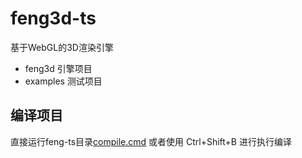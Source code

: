 # feng3d-ts
基于WebGL的3D渲染引擎

* feng3d 引擎项目
* examples 测试项目

## 编译项目
直接运行feng-ts目录[compile.cmd](compile.cmd) 或者使用 Ctrl+Shift+B 进行执行编译